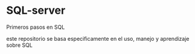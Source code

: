 # SQL-server
Primeros pasos en SQL 

este repositorio se basa especificamente en el uso, manejo y aprendizaje sobre SQL
